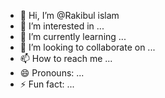 - 👋 Hi, I’m @Rakibul islam
- 👀 I’m interested in ...
- 🌱 I’m currently learning ...
- 💞️ I’m looking to collaborate on ...
- 📫 How to reach me ...
- 😄 Pronouns: ...
- ⚡ Fun fact: ...

<!---
Rakibul islam/Rakibul islam is a ✨ special ✨ repository because its `README.md` (this file) appears on your GitHub profile.
You can click the Preview link to take a look at your changes.
--->

